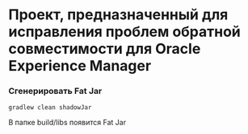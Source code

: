 # Проект, предназначенный для исправления проблем обратной совместимости для Oracle Experience Manager

### Сгенерировать Fat Jar

```
gradlew clean shadowJar 
```
В папке build/libs появится Fat Jar 
